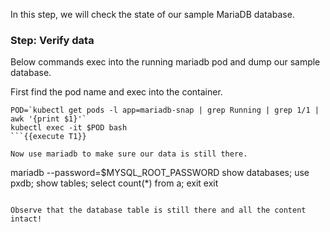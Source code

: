 In this step, we will check the state of our sample MariaDB database.

### Step: Verify data

Below commands exec into the running mariadb pod and dump our sample database.

First find the pod name and exec into the container.
```
POD=`kubectl get pods -l app=mariadb-snap | grep Running | grep 1/1 | awk '{print $1}'`
kubectl exec -it $POD bash
```{{execute T1}}

Now use mariadb to make sure our data is still there.
```
mariadb --password=$MYSQL_ROOT_PASSWORD
show databases;
use pxdb;
show tables;
select count(*) from a;
exit
exit
```{{execute T1}}

Observe that the database table is still there and all the content intact!
